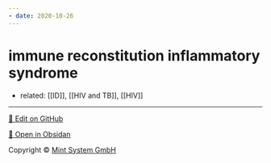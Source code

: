 ```yaml
---
- date: 2020-10-26
---
```


# immune reconstitution inflammatory syndrome

- related: [[ID]], [[HIV and TB]], [[HIV]]


<hr>

[📝 Edit on GitHub](https://github.com/Mint-System/Knowledge/blob/master/immune%20reconstitution%20inflammatory%20syndrome.md)

[📂 Open in Obsidan](obsidian://open?vault=Knowledge%20Mint%20System&file=immune%20reconstitution%20inflammatory%20syndrome.md ':target=_self')

<footer>Copyright © <a href="https://www.mint-system.ch/">Mint System GmbH</a></footer>